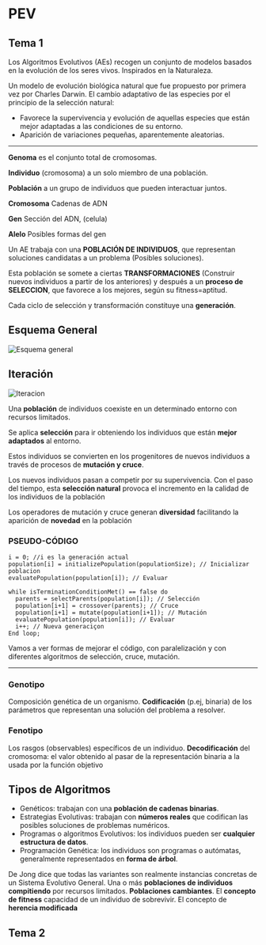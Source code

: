 # PEV

## Tema 1
Los Algoritmos Evolutivos (AEs) recogen un conjunto de modelos basados en la evolución de los seres vivos. Inspirados en la Naturaleza.

Un modelo de evolución biológica natural que fue propuesto por primera vez por Charles Darwin. El cambio adaptativo de las especies por el principio de la selección natural:
- Favorece la supervivencia y evolución de aquellas especies que están mejor adaptadas a las condiciones de su entorno.
- Aparición de variaciones pequeñas, aparentemente aleatorias.





--- 

**Genoma** es el conjunto total de cromosomas.

**Individuo** (cromosoma) a un solo miembro de una población.

**Población** a un grupo de individuos que pueden interactuar juntos.

**Cromosoma** Cadenas de ADN

**Gen** Sección del ADN, (celula)

**Alelo** Posibles formas del gen

Un AE trabaja con una **POBLACIÓN DE INDIVIDUOS**, que representan soluciones candidatas a un problema (Posibles soluciones). 

Esta población se somete a ciertas **TRANSFORMACIONES** (Construir nuevos individuos a partir de los anteriores) y después a un **proceso de SELECCION**, que favorece a los mejores, según su fitness=aptitud.

Cada ciclo de selección y transformación constituye una **generación**.


## Esquema General
![Esquema general](https://github.com/Danipiza/PEV/assets/98972125/0d53b878-9586-44dd-80b2-083d55dbf1b1)

## Iteración
![Iteracion](https://github.com/Danipiza/PEV/assets/98972125/a15fd933-3b99-4747-90fe-3efc350bd8ba)

Una **población** de individuos coexiste en un determinado entorno con recursos limitados. 

Se aplica **selección** para ir obteniendo los individuos que están **mejor adaptados** al entorno. 

Estos individuos se convierten en los progenitores de nuevos individuos a través de procesos de **mutación y cruce**. 

Los nuevos individuos pasan a competir por su supervivencia. Con el paso del tiempo, esta **selección natural** provoca el incremento en la calidad de los individuos de la población 

Los operadores de mutación y cruce generan **diversidad** facilitando la aparición de **novedad** en la población

### PSEUDO-CÓDIGO
```
i = 0; //i es la generación actual
population[i] = initializePopulation(populationSize); // Inicializar poblacion
evaluatePopulation(population[i]); // Evaluar

while isTerminationConditionMet() == false do
  parents = selectParents(population[i]); // Selección
  population[i+1] = crossover(parents); // Cruce
  population[i+1] = mutate(population[i+1]); // Mutación
  evaluatePopulation(population[i]); // Evaluar
  i++; // Nueva generaciçon
End loop;
```
Vamos a ver formas de mejorar el código, con paralelización y con diferentes algoritmos de selección, cruce, mutación.

---

### Genotipo 
Composición genética de un organismo. **Codificación** (p.ej, binaria) de los parámetros que representan una solución del problema a resolver.

### Fenotipo 
Los rasgos (observables) específicos de un individuo. **Decodificación** del cromosoma: el valor obtenido al pasar de la representación binaria a la usada por la función objetivo

## Tipos de Algoritmos
- Genéticos: trabajan con una **población de cadenas binarias**.
- Estrategias Evolutivas: trabajan con **números reales** que codifican las posibles soluciones de problemas numéricos.
- Programas o algoritmos Evolutivos: los individuos pueden ser **cualquier estructura de datos**.
- Programación Genética: los individuos son programas o autómatas, generalmente representados en **forma de árbol**.

De Jong dice que todas las variantes son realmente instancias concretas de un Sistema Evolutivo General.
Una o más **poblaciones de individuos compitiendo** por recursos limitados. **Poblaciones cambiantes**. El **concepto de fitness** capacidad de un individuo de sobrevivir. El concepto de **herencia modificada**



## Tema 2
